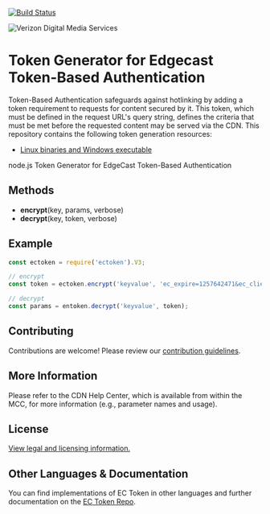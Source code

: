 [![Build Status](https://travis-ci.org/hattan/ectoken-nodejs.svg?branch=master)](https://travis-ci.org/hattan/ectoken-nodejs)

![Verizon Digital Media Services](https://images.verizondigitalmedia.com/2016/03/vdms-30.png)


# Token Generator for Edgecast Token-Based Authentication

Token-Based Authentication safeguards against hotlinking by adding a token requirement to requests for content secured by it. This token, which must be defined in the request URL's query string, defines the criteria that must be met before the requested content may be served via the CDN. This repository contains the following token generation resources:
- [Linux binaries and Windows executable](https://github.com/VerizonDigital/ectoken/releases/latest)

node.js Token Generator for EdgeCast Token-Based Authentication

## Methods
* **encrypt**(key, params, verbose)
* **decrypt**(key, token, verbose)

## Example
```javascript
const ectoken = require('ectoken').V3;

// encrypt
const token = ectoken.encrypt('keyvalue', 'ec_expire=1257642471&ec_clientip=11.22.33.1');

// decrypt
const params = entoken.decrypt('keyvalue', token);
```



## Contributing

Contributions are welcome! Please review our [contribution guidelines](CONTRIBUTING.md).

## More Information

Please refer to the CDN Help Center, which is available from within the MCC, for more information (e.g., parameter names and usage).

## License

[View legal and licensing information.](LICENSE.txt)

## Other Languages & Documentation
 You can find implementations of EC Token in other languages and further documentation on the [EC Token Repo](https://github.com/hattan/ectoken).
